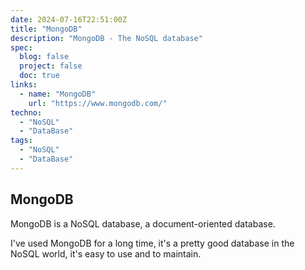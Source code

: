 ```yaml
---
date: 2024-07-16T22:51:00Z
title: "MongoDB"
description: "MongoDB - The NoSQL database"
spec:
  blog: false
  project: false
  doc: true
links:
  - name: "MongoDB"
    url: "https://www.mongodb.com/"
techno:
  - "NoSQL"
  - "DataBase"
tags:
  - "NoSQL"
  - "DataBase"
---
```


## MongoDB

MongoDB is a NoSQL database, a document-oriented database.

I've used MongoDB for a long time, it's a pretty good database in the NoSQL world, it's easy to use and to maintain.
